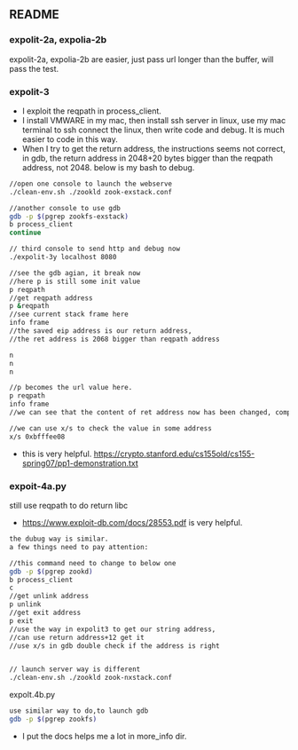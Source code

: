 ## README

### expolit-2a, expolia-2b
expolit-2a, expolia-2b are easier, just pass url longer than the buffer, will pass the test.

###  expolit-3

* I exploit the reqpath in process_client.
* I install VMWARE in my mac, then install ssh server in linux, use my mac terminal to ssh connect the linux, then write code and debug. It is much easier to code in this way.
* When I try to get the return address, the instructions seems not correct, in gdb, the return address in 2048+20 bytes bigger than the  reqpath address, not 2048. below is my bash to debug.


```bash
//open one console to launch the webserve
./clean-env.sh ./zookld zook-exstack.conf

//another console to use gdb
gdb -p $(pgrep zookfs-exstack)
b process_client
continue

// third console to send http and debug now
./expolit-3y localhost 8080

//see the gdb agian, it break now
//here p is still some init value
p reqpath
//get reqpath address
p &reqpath  
//see current stack frame here
info frame
//the saved eip address is our return address,
//the ret address is 2068 bigger than reqpath address

n
n
n

//p becomes the url value here.
p reqpath
info frame
//we can see that the content of ret address now has been changed, comparing the last time.

//we can use x/s to check the value in some address 
x/s 0xbfffee08 

```

* this is very helpful.
https://crypto.stanford.edu/cs155old/cs155-spring07/pp1-demonstration.txt  


### expoit-4a.py
still use reqpath to do return libc 
* https://www.exploit-db.com/docs/28553.pdf is very helpful.

```bash
the dubug way is similar.
a few things need to pay attention:

//this command need to change to below one
gdb -p $(pgrep zookd)
b process_client
c
//get unlink address
p unlink
//get exit address
p exit
//use the way in expolit3 to get our string address, 
//can use return address+12 get it
//use x/s in gdb double check if the address is right


// launch server way is different
./clean-env.sh ./zookld zook-nxstack.conf

```

expolt.4b.py
```bash
use similar way to do,to launch gdb
gdb -p $(pgrep zookfs)
```

* I put the docs helps me a lot in more_info dir.
